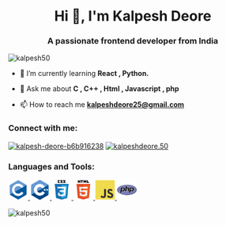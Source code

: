 <h1 align="center">Hi 👋, I'm Kalpesh Deore</h1>
<h3 align="center">A passionate frontend developer from India</h3>

<p align="left"> <img src="https://komarev.com/ghpvc/?username=kalpesh50&label=Profile%20views&color=0e75b6&style=flat" alt="kalpesh50" /> </p>

- 🌱 I’m currently learning **React , Python.**

- 💬 Ask me about **C , C++ , Html , Javascript , php**

- 📫 How to reach me **kalpeshdeore25@gmail.com**

<h3 align="left">Connect with me:</h3>
<p align="left">
<a href="https://linkedin.com/in/kalpesh-deore-b6b916238" target="blank"><img align="center" src="https://raw.githubusercontent.com/rahuldkjain/github-profile-readme-generator/master/src/images/icons/Social/linked-in-alt.svg" alt="kalpesh-deore-b6b916238" height="30" width="40" /></a>
<a href="https://instagram.com/kalpeshdeore.50" target="blank"><img align="center" src="https://raw.githubusercontent.com/rahuldkjain/github-profile-readme-generator/master/src/images/icons/Social/instagram.svg" alt="kalpeshdeore.50" height="30" width="40" /></a>
</p>

<h3 align="left">Languages and Tools:</h3>
<p align="left"> <a href="https://www.cprogramming.com/" target="_blank" rel="noreferrer"> <img src="https://raw.githubusercontent.com/devicons/devicon/master/icons/c/c-original.svg" alt="c" width="40" height="40"/> </a> <a href="https://www.w3schools.com/cpp/" target="_blank" rel="noreferrer"> <img src="https://raw.githubusercontent.com/devicons/devicon/master/icons/cplusplus/cplusplus-original.svg" alt="cplusplus" width="40" height="40"/> </a> <a href="https://www.w3schools.com/css/" target="_blank" rel="noreferrer"> <img src="https://raw.githubusercontent.com/devicons/devicon/master/icons/css3/css3-original-wordmark.svg" alt="css3" width="40" height="40"/> </a> <a href="https://www.w3.org/html/" target="_blank" rel="noreferrer"> <img src="https://raw.githubusercontent.com/devicons/devicon/master/icons/html5/html5-original-wordmark.svg" alt="html5" width="40" height="40"/> </a> <a href="https://developer.mozilla.org/en-US/docs/Web/JavaScript" target="_blank" rel="noreferrer"> <img src="https://raw.githubusercontent.com/devicons/devicon/master/icons/javascript/javascript-original.svg" alt="javascript" width="40" height="40"/> </a> <a href="https://www.php.net" target="_blank" rel="noreferrer"> <img src="https://raw.githubusercontent.com/devicons/devicon/master/icons/php/php-original.svg" alt="php" width="40" height="40"/> </a> </p>

<p><img align="center" src="https://github-readme-stats.vercel.app/api/top-langs?username=kalpesh50&show_icons=true&locale=en&layout=compact" alt="kalpesh50" /></p>

